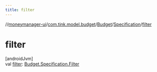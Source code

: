 ```yaml
---
title: filter
---
```

//[moneymanager-ui](../../../../index.html)/[com.tink.model.budget](../../index.html)/[Budget](../index.html)/[Specification](index.html)/[filter](filter.html)



# filter



[androidJvm]\
val [filter](filter.html): [Budget.Specification.Filter](-filter/index.html)




